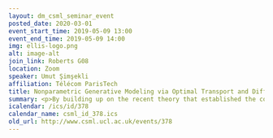 ```yaml
---
layout: dm_csml_seminar_event
posted_date: 2020-03-01
event_start_time: 2019-05-09 13:00
event_end_time: 2019-05-09 14:00
img: ellis-logo.png
alt: image-alt
join_link: Roberts G08
location: Zoom
speaker: Umut Şimşekli
affiliation: Télécom ParisTech
title: Nonparametric Generative Modeling via Optimal Transport and Diffusions with Provable Guarantees
summary: <p>By building up on the recent theory that established the connection between implicit generative modeling and optimal transport, in this talk, I will present a novel parameter-free algorithm for learning the underlying distributions of complicated datasets and sampling from them. The proposed algorithm is based on a functional optimization problem, which aims at finding a measure that is 'close to the data distribution as much as possible' and also 'expressive enough' for generative modeling purposes. The problem will be formulated as a gradient flow in the space of probability measures. The connections between gradient flows and stochastic differential equations will let us develop a computationally efficient algorithm for solving the optimization problem, where the resulting algorithm will resemble the recent dynamics-based Markov Chain Monte Carlo algorithms. I will then present finite-time error guarantees for the proposed algorithm. I will finally present some experimental results, which support our theory and shows that our algorithm is able to capture the structure of challenging distributions. </p>
icalendar: /ics/id/378
calendar_name: csml_id_378.ics
old_url: http://www.csml.ucl.ac.uk/events/378
---
```

